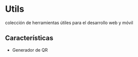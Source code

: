 # Utils

colección de herramientas útiles para el desarrollo web y móvil

## Características

- Generador de QR
